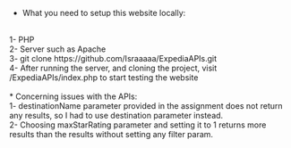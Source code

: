 * What you need to setup this website locally:
<br>
1- PHP
<br>
2- Server such as Apache
<br>
3- git clone https://github.com/Israaaaa/ExpediaAPIs.git
<br>
4- After running the server, and cloning the project, visit /ExpediaAPIs/index.php to start testing the website
<br><br>
* Concerning issues with the APIs:
<br>
1- destinationName parameter provided in the assignment does not return any results, so I had to use destination parameter instead.
<br>
2- Choosing maxStarRating parameter and setting it to 1 returns more results than the results without setting any filter param.
